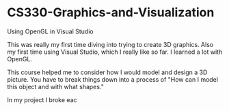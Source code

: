 # CS330-Graphics-and-Visualization
Using OpenGL in Visual Studio

This was really my first time diving into trying to create 3D graphics. Also my first time using Visual Studio, which I really like so far. I learned a lot with OpenGL. 

This course helped me to consider how I would model and design a 3D picture. You have to break things down into a process of 
"How can I model this object and with what shapes."

In my project I broke eac
